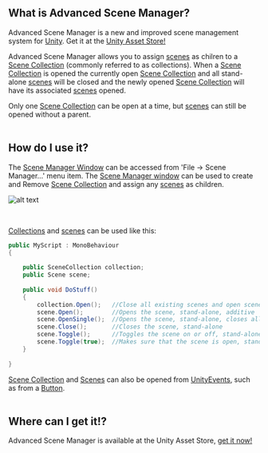 ## What is Advanced Scene Manager?
Advanced Scene Manager is a new and improved scene management system for [Unity](https://unity.com/). Get it at the [Unity Asset Store!](https://assetstore.unity.com/)

Advanced Scene Manager allows you to assign [scenes](https://github.com/Zumwani/advanced-scene-manager/wiki/Scene) as chilren to a [Scene Collection](https://github.com/Zumwani/advanced-scene-manager/wiki/Scene-Collection) (commonly referred to as collections). 
When a [Scene Collection](https://github.com/Zumwani/advanced-scene-manager/wiki/Scene-Collection) is opened the currently open [Scene Collection](https://github.com/Zumwani/advanced-scene-manager/wiki/Scene-Collection) and all stand-alone [scenes](https://github.com/Zumwani/advanced-scene-manager/wiki/Scene) will be closed and the newly opened [Scene Collection](https://github.com/Zumwani/advanced-scene-manager/wiki/Scene-Collection) will have its associated [scenes](https://github.com/Zumwani/advanced-scene-manager/wiki/Scene) opened.

Only one [Scene Collection](https://github.com/Zumwani/advanced-scene-manager/wiki/Scene-Collection) can be open at a time, but [scenes](https://github.com/Zumwani/advanced-scene-manager/wiki/Scene-Collection) can still be opened without a parent.<br/><br/>
 
## How do I use it?
The [Scene Manager Window](https://github.com/Zumwani/advanced-scene-manager/wiki/Scene-Manager-Window) can be accessed from 'File -> Scene Manager...' menu item. The [Scene Manager window](https://github.com/Zumwani/advanced-scene-manager/wiki/Scene-Manager-Window) can be used to create and Remove [Scene Collection](https://github.com/Zumwani/advanced-scene-manager/wiki/Scene-Collection) and assign any [scenes](https://github.com/Zumwani/advanced-scene-manager/wiki/Scene) as children.

![alt text](https://github.com/Zumwani/advanced-scene-manager/blob/master/images/File-menu-and-scene-manager-window.png "File menu and scene manager window")


​

[Collections](https://github.com/Zumwani/advanced-scene-manager/wiki/Scene-Collection) and [scenes](https://github.com/Zumwani/advanced-scene-manager/wiki/Scene) can be used like this:
```C#
public MyScript : MonoBehaviour
{
    
    public SceneCollection collection;
    public Scene scene;
    
    public void DoStuff()
    {        
        collection.Open();   //Close all existing scenes and open scenes in collection, also shows loading screen
        scene.Open();        //Opens the scene, stand-alone, additive
        scene.OpenSingle();  //Opens the scene, stand-alone, closes all existing scenes and collections
        scene.Close();       //Closes the scene, stand-alone
        scene.Toggle();      //Toggles the scene on or off, stand-alone
        scene.Toggle(true);  //Makes sure that the scene is open, stand-alone
    }
    
}
```
[Scene Collection](https://github.com/Zumwani/advanced-scene-manager/wiki/Scene-Collection) and [Scenes](https://github.com/Zumwani/advanced-scene-manager/wiki/Scene) can also be opened from [UnityEvents](https://docs.unity3d.com/Manual/UnityEvents.html), such as from a [Button](https://docs.unity3d.com/Packages/com.unity.ugui@1.0/manual/script-Button.html).
<br/><br/>
## Where can I get it!?
Advanced Scene Manager is available at the Unity Asset Store, [get it now!](https://assetstore.unity.com/)<br/><br/>
